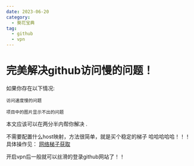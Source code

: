 ```yaml
---
date: 2023-06-20
category:
  - 葵花宝典
tag:
  - github
  - vpn
---
```

# 完美解决github访问慢的问题！

如果你存在以下情况:
``` 
访问速度慢的问题  

项目中的图片显示不出的问题     

```

本文应该可以在两分半内帮你解决 .
 
不需要配置什么host映射，方法很简单，就是买个稳定的梯子 哈哈哈哈哈！！！ 具体操作见： [网络梯子获取](./vpn.md)

开启vpn后一般就可以丝滑的登录github网站了！！
 